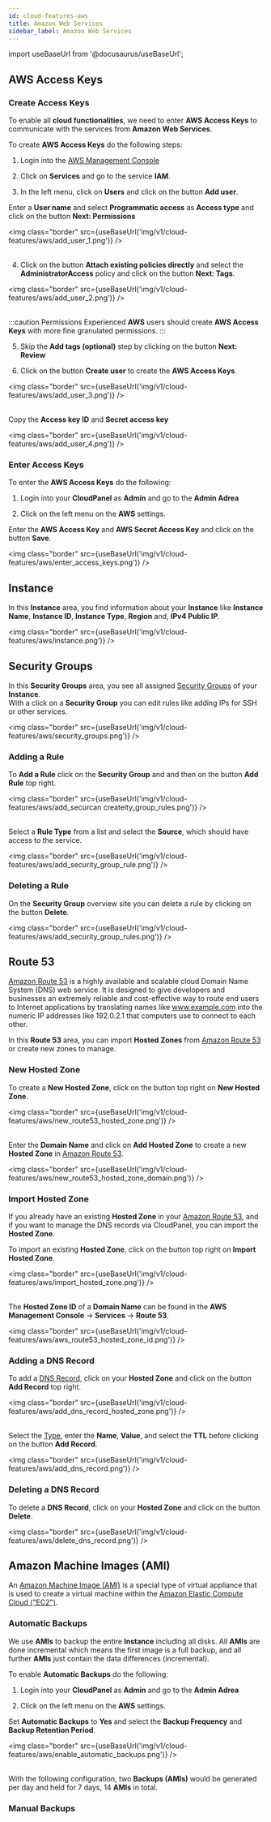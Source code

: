 ```yaml
---
id: cloud-features-aws
title: Amazon Web Services
sidebar_label: Amazon Web Services
---
```


import useBaseUrl from '@docusaurus/useBaseUrl';

## AWS Access Keys

### Create Access Keys

To enable all **cloud functionalities**, we need to enter **AWS Access Keys** to communicate with the 
services from **Amazon Web Services**.

To create **AWS Access Keys** do the following steps:

1) Login into the [AWS Management Console](https://console.aws.amazon.com/ec2/) <br />

2) Click on **Services** and go to the service **IAM**.

3) In the left menu, click on **Users** and click on the button **Add user**.

Enter a **User name** and select **Programmatic access** as **Access type** and click on the button **Next: Permissions**

<img class="border" src={useBaseUrl('img/v1/cloud-features/aws/add_user_1.png')} /> <br /><br />

4) Click on the button **Attach existing policies directly** and select the **AdministratorAccess** policy and click
on the button **Next: Tags**.

<img class="border" src={useBaseUrl('img/v1/cloud-features/aws/add_user_2.png')} /> <br /><br />

:::caution Permissions
Experienced **AWS** users should create **AWS Access Keys** with more fine granulated permissions.
:::

5) Skip the **Add tags (optional)** step by clicking on the button **Next: Review**

6) Click on the button **Create user** to create the **AWS Access Keys**.

<img class="border" src={useBaseUrl('img/v1/cloud-features/aws/add_user_3.png')} /> <br /><br />

Copy the **Access key ID** and **Secret access key**

<img class="border" src={useBaseUrl('img/v1/cloud-features/aws/add_user_4.png')} />

### Enter Access Keys

To enter the **AWS Access Keys** do the following:

1) Login into your **CloudPanel** as **Admin** and go to the **Admin Adrea**

2) Click on the left menu on the **AWS** settings.

Enter the **AWS Access Key** and **AWS Secret Access Key** and click on the button **Save**.

<img class="border" src={useBaseUrl('img/v1/cloud-features/aws/enter_access_keys.png')} />

## Instance

In this **Instance** area, you find information about your **Instance** like **Instance Name**, **Instance ID**,
**Instance Type**, **Region** and, **IPv4 Public IP**. 

<img class="border" src={useBaseUrl('img/v1/cloud-features/aws/instance.png')} />

## Security Groups

In this **Security Groups** area, you see all assigned [Security Groups](https://docs.aws.amazon.com/AWSEC2/latest/UserGuide/ec2-security-groups.html) of your **Instance**. <br />
With a click on a **Security Group** you can edit rules like adding IPs for SSH or other services.

<img class="border" src={useBaseUrl('img/v1/cloud-features/aws/security_groups.png')} />

### Adding a Rule

To **Add a Rule** click on the **Security Group** and and then on the button **Add Rule** top right.

<img class="border" src={useBaseUrl('img/v1/cloud-features/aws/add_securcan createity_group_rules.png')} /> <br /><br />

Select a **Rule Type** from a list and select the **Source**, which should have access to the service.

<img class="border" src={useBaseUrl('img/v1/cloud-features/aws/add_security_group_rule.png')} />

### Deleting a Rule

On the **Security Group** overview site you can delete a rule by clicking on the button **Delete**.

<img class="border" src={useBaseUrl('img/v1/cloud-features/aws/add_security_group_rules.png')} /> 

## Route 53

[Amazon Route 53](https://aws.amazon.com/route53/) is a highly available and scalable cloud Domain Name System (DNS) web service. 
It is designed to give developers and businesses an extremely reliable and cost-effective way to route end users to Internet applications 
by translating names like www.example.com into the numeric IP addresses like 192.0.2.1 that computers use to connect to each other.

In this **Route 53** area, you can import **Hosted Zones** from [Amazon Route 53](https://aws.amazon.com/route53/) or create new zones to manage.

### New Hosted Zone

To create a **New Hosted Zone**, click on the button top right on **New Hosted Zone**.

<img class="border" src={useBaseUrl('img/v1/cloud-features/aws/new_route53_hosted_zone.png')} /> <br /> <br />

Enter the **Domain Name** and click on **Add Hosted Zone** to create a new **Hosted Zone** in [Amazon Route 53](https://aws.amazon.com/route53/).

<img class="border" src={useBaseUrl('img/v1/cloud-features/aws/new_route53_hosted_zone_domain.png')} />

### Import Hosted Zone

If you already have an existing **Hosted Zone** in your [Amazon Route 53](https://aws.amazon.com/route53/), and if you want to manage the DNS records via
CloudPanel, you can import the **Hosted Zone**.

To import an existing **Hosted Zone**, click on the button top right on **Import Hosted Zone**.

<img class="border" src={useBaseUrl('img/v1/cloud-features/aws/import_hosted_zone.png')} /> <br /> <br />

The **Hosted Zone ID** of a **Domain Name** can be found in the **AWS Management Console** -> **Services** -> **Route 53**.

<img class="border" src={useBaseUrl('img/v1/cloud-features/aws/aws_route53_hosted_zone_id.png')} />

### Adding a DNS Record

To add a [DNS Record](https://docs.aws.amazon.com/Route53/latest/DeveloperGuide/ResourceRecordTypes.html), click on your **Hosted Zone** and click on the button **Add Record** top right.

<img class="border" src={useBaseUrl('img/v1/cloud-features/aws/add_dns_record_hosted_zone.png')} /> <br /> <br />

Select the [Type](https://docs.aws.amazon.com/Route53/latest/DeveloperGuide/ResourceRecordTypes.html), enter the **Name**, **Value**,
and select the **TTL** before clicking on the button **Add Record**.

<img class="border" src={useBaseUrl('img/v1/cloud-features/aws/add_dns_record.png')} />

### Deleting a DNS Record

To delete a **DNS Record**, click on your **Hosted Zone** and click on the button **Delete**.

<img class="border" src={useBaseUrl('img/v1/cloud-features/aws/delete_dns_record.png')} />

## Amazon Machine Images (AMI)

An [Amazon Machine Image (AMI)](https://docs.aws.amazon.com/AWSEC2/latest/UserGuide/AMIs.html) is a special type of virtual appliance that is 
used to create a virtual machine within the [Amazon Elastic Compute Cloud ("EC2")](https://aws.amazon.com/ec2/).

### Automatic Backups

We use **AMIs** to backup the entire **Instance** including all disks. All **AMIs** are done incremental which means the first image
is a full backup, and all further **AMIs** just contain the data differences (incremental).

To enable **Automatic Backups** do the following:

1) Login into your **CloudPanel** as **Admin** and go to the **Admin Adrea**

2) Click on the left menu on the **AWS** settings.

Set **Automatic Backups** to **Yes** and select the **Backup Frequency** and **Backup Retention Period**.

<img class="border" src={useBaseUrl('img/v1/cloud-features/aws/enable_automatic_backups.png')} /> <br /><br />

With the following configuration, two **Backups (AMIs)** would be generated per day and held for 7 days, 14 **AMIs** in total.

### Manual Backups